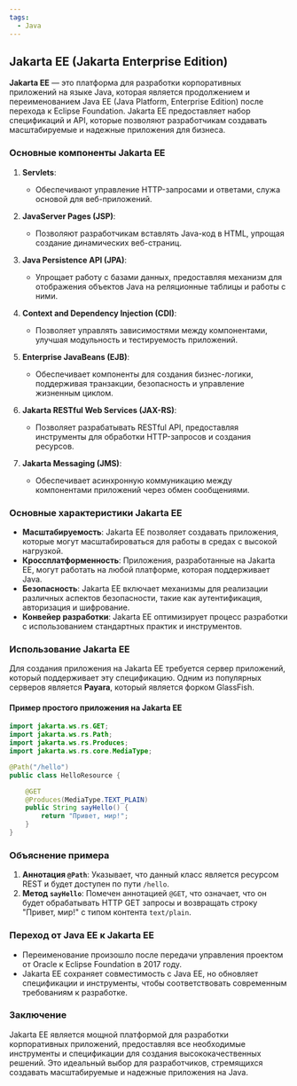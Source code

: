 ```yaml
---
tags:
  - Java
---
```

## Jakarta EE (Jakarta Enterprise Edition)

**Jakarta EE** — это платформа для разработки корпоративных приложений на языке Java, которая является продолжением и переименованием Java EE (Java Platform, Enterprise Edition) после перехода к Eclipse Foundation. Jakarta EE предоставляет набор спецификаций и API, которые позволяют разработчикам создавать масштабируемые и надежные приложения для бизнеса.

### Основные компоненты Jakarta EE

1. **Servlets**:
   - Обеспечивают управление HTTP-запросами и ответами, служа основой для веб-приложений.

2. **JavaServer Pages (JSP)**:
   - Позволяют разработчикам вставлять Java-код в HTML, упрощая создание динамических веб-страниц.

3. **Java Persistence API (JPA)**:
   - Упрощает работу с базами данных, предоставляя механизм для отображения объектов Java на реляционные таблицы и работы с ними.

4. **Context and Dependency Injection (CDI)**:
   - Позволяет управлять зависимостями между компонентами, улучшая модульность и тестируемость приложений.

5. **Enterprise JavaBeans (EJB)**:
   - Обеспечивает компоненты для создания бизнес-логики, поддерживая транзакции, безопасность и управление жизненным циклом.

6. **Jakarta RESTful Web Services (JAX-RS)**:
   - Позволяет разрабатывать RESTful API, предоставляя инструменты для обработки HTTP-запросов и создания ресурсов.

7. **Jakarta Messaging (JMS)**:
   - Обеспечивает асинхронную коммуникацию между компонентами приложений через обмен сообщениями.

### Основные характеристики Jakarta EE

- **Масштабируемость**: Jakarta EE позволяет создавать приложения, которые могут масштабироваться для работы в средах с высокой нагрузкой.
- **Кроссплатформенность**: Приложения, разработанные на Jakarta EE, могут работать на любой платформе, которая поддерживает Java.
- **Безопасность**: Jakarta EE включает механизмы для реализации различных аспектов безопасности, такие как аутентификация, авторизация и шифрование.
- **Конвейер разработки**: Jakarta EE оптимизирует процесс разработки с использованием стандартных практик и инструментов.

### Использование Jakarta EE

Для создания приложения на Jakarta EE требуется сервер приложений, который поддерживает эту спецификацию. Одним из популярных серверов является **Payara**, который является форком GlassFish.

#### Пример простого приложения на Jakarta EE

```java
import jakarta.ws.rs.GET;
import jakarta.ws.rs.Path;
import jakarta.ws.rs.Produces;
import jakarta.ws.rs.core.MediaType;

@Path("/hello")
public class HelloResource {

    @GET
    @Produces(MediaType.TEXT_PLAIN)
    public String sayHello() {
        return "Привет, мир!";
    }
}
```

### Объяснение примера

1. **Аннотация `@Path`**: Указывает, что данный класс является ресурсом REST и будет доступен по пути `/hello`.
2. **Метод `sayHello`**: Помечен аннотацией `@GET`, что означает, что он будет обрабатывать HTTP GET запросы и возвращать строку "Привет, мир!" с типом контента `text/plain`.

### Переход от Java EE к Jakarta EE

- Переименование произошло после передачи управления проектом от Oracle к Eclipse Foundation в 2017 году.
- Jakarta EE сохраняет совместимость с Java EE, но обновляет спецификации и инструменты, чтобы соответствовать современным требованиям к разработке.

### Заключение

Jakarta EE является мощной платформой для разработки корпоративных приложений, предоставляя все необходимые инструменты и спецификации для создания высококачественных решений. Это идеальный выбор для разработчиков, стремящихся создавать масштабируемые и надежные приложения на Java.